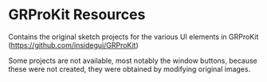 GRProKit Resources
==================

Contains the original sketch projects for the various UI elements in GRProKit (https://github.com/insidegui/GRProKit)

Some projects are not available, most notably the window buttons, because these were not created, they were obtained by modifying original images.